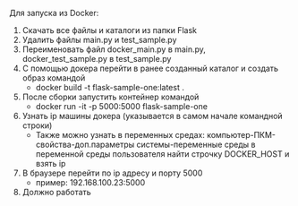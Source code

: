 Для запуска из Docker:
1. Скачать все файлы и каталоги из папки Flask
2. Удалить файлы main.py и test_sample.py
3. Переименовать файл docker_main.py в main.py, docker_test_sample.py в test_sample.py
4. С помощью докера перейти в ранее созданный каталог и создать образ командой
    + docker build -t flask-sample-one:latest .
5. После сборки запустить контейнер командой
    + docker run -it -p 5000:5000 flask-sample-one
6. Узнать ip машины докера (указывается в самом начале командной строки)
    + Также можно узнать в переменных средах: компьютер-ПКМ-свойства-доп.параметры системы-переменные среды
    в переменной среды пользователя найти строчку DOCKER_HOST и взять ip
7. В браузере перейти по ip адресу и порту 5000
    + пример: 192.168.100.23:5000
8. Должно работать